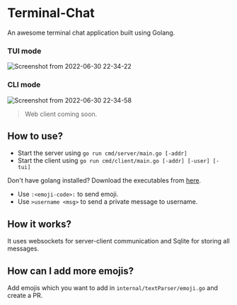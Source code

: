 # Terminal-Chat

An awesome terminal chat application built using Golang.

### TUI mode

![Screenshot from 2022-06-30 22-34-22](https://user-images.githubusercontent.com/63552235/176736275-298b4876-5bec-4ff6-9f9f-55270be0cdd7.png)

### CLI mode

![Screenshot from 2022-06-30 22-34-58](https://user-images.githubusercontent.com/63552235/176736282-9c9b18db-dd8a-4423-8b2e-62b53822972a.png)

> Web client coming soon.

## How to use?

- Start the server using `go run cmd/server/main.go [-addr]`
- Start the client using `go run cmd/client/main.go [-addr] [-user] [-tui]`

Don't have golang installed? Download the executables from [here](https://github.com/Aksh-Bansal-dev/go-terminal-chat/releases/tag/v1.0.0).

- Use `:<emoji-code>:` to send emoji.
- Use `>username <msg>` to send a private message to username.

## How it works?

It uses websockets for server-client communication and Sqlite for storing all messages.

## How can I add more emojis?

Add emojis which you want to add in `internal/textParser/emoji.go` and create a PR.
